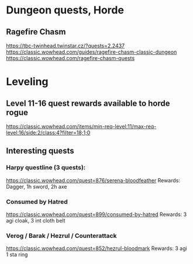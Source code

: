 # Dungeon quests, Horde

## Ragefire Chasm
https://tbc-twinhead.twinstar.cz/?quests=2.2437
https://classic.wowhead.com/guides/ragefire-chasm-classic-dungeon
https://classic.wowhead.com/ragefire-chasm-quests

# Leveling

## Level 11-16 quest rewards available to horde rogue
https://classic.wowhead.com/items/min-req-level:11/max-req-level:16/side:2/class:4?filter=18;1;0

## Interesting quests

### Harpy questline (3 quests):
https://classic.wowhead.com/quest=876/serena-bloodfeather
Rewards:  Dagger, 1h sword, 2h axe

### Consumed by Hatred
https://classic.wowhead.com/quest=899/consumed-by-hatred
Rewards: 3 agi cloak, 3 int cloth belt

### Verog / Barak / Hezrul / Counterattack
https://classic.wowhead.com/quest=852/hezrul-bloodmark
Rewards: 3 agi 1 sta ring
